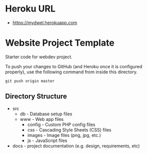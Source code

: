 # Heroku URL
* https://mydwel.herokuapp.com

# Website Project Template
Starter code for webdev project.

To push your changes to GitHub (and Heroku once it is configured properly), use the 
following command from inside this directory.

```
git push origin master
```

## Directory Structure
* src
  * db - Database setup files 
  * www - Web app files
    * config - Custom PHP config files
    * css - Cascading Style Sheets (CSS) files
    * images - Image files (png, jpg, etc.)
    * js - JavaScript files
* docs - project documentation (e.g. design, requirements, etc) 
